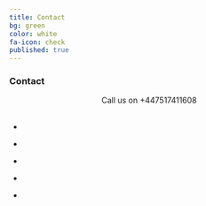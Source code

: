 ```yaml
---
title: Contact
bg: green
color: white
fa-icon: check
published: true
---
```


### Contact

<center><i class="fa fa-phone fa-3x"></i> Call us on +447517411608</center>
<br/> 

<ul id="horizontalmenu">
  <li><center><a href="https://www.facebook.com/adivineservice"><i class="fa fa-facebook fa-3x"></i></a></center></li>
  <li><center><a href="https://www.facebook.com/adivineservice"><i class="fa fa-instagram fa-3x"></i></a></center></li>
  <li><center><a href="https://www.facebook.com/adivineservice"><i class="fa fa-twitter fa-3x"></i></a></center></li>
  <li><center><a href="https://www.facebook.com/adivineservice"><i class="fa fa-google-plus fa-3x"></i></a></center></li>
  <li><center><a href="https://www.facebook.com/adivineservice"><i class="fa fa-share-alt fa-3x"></i></a></center></li>
</ul>
